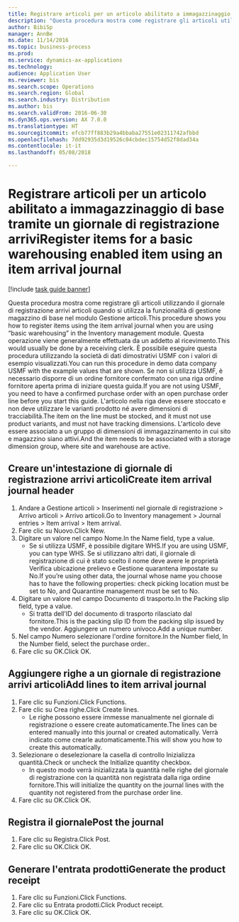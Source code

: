 ```yaml
--- 
title: Registrare articoli per un articolo abilitato a immagazzinaggio di base tramite un giornale di registrazione arrivi
description: "Questa procedura mostra come registrare gli articoli utilizzando il giornale di registrazione arrivi articoli quando si utilizza la funzionalità di gestione magazzino di base nel modulo Gestione articoli."
author: BibiSp
manager: AnnBe
ms.date: 11/14/2016
ms.topic: business-process
ms.prod: 
ms.service: dynamics-ax-applications
ms.technology: 
audience: Application User
ms.reviewer: bis
ms.search.scope: Operations
ms.search.region: Global
ms.search.industry: Distribution
ms.author: bis
ms.search.validFrom: 2016-06-30
ms.dyn365.ops.version: AX 7.0.0
ms.translationtype: HT
ms.sourcegitcommit: efcb77ff883b29a4bbaba27551e02311742afbbd
ms.openlocfilehash: 7dd92935d3d19526c04cbdec15754d52f8dad34a
ms.contentlocale: it-it
ms.lasthandoff: 05/08/2018

---
```

# <a name="register-items-for-a-basic-warehousing-enabled-item-using-an-item-arrival-journal"></a><span data-ttu-id="7c21c-103">Registrare articoli per un articolo abilitato a immagazzinaggio di base tramite un giornale di registrazione arrivi</span><span class="sxs-lookup"><span data-stu-id="7c21c-103">Register items for a basic warehousing enabled item using an item arrival journal</span></span>

[!include [task guide banner](../../includes/task-guide-banner.md)]

<span data-ttu-id="7c21c-104">Questa procedura mostra come registrare gli articoli utilizzando il giornale di registrazione arrivi articoli quando si utilizza la funzionalità di gestione magazzino di base nel modulo Gestione articoli.</span><span class="sxs-lookup"><span data-stu-id="7c21c-104">This procedure shows you how to register items using the item arrival journal when you are using “basic warehousing” in the Inventory management module.</span></span> <span data-ttu-id="7c21c-105">Questa operazione viene generalmente effettuata da un addetto al ricevimento.</span><span class="sxs-lookup"><span data-stu-id="7c21c-105">This would usually be done by a receiving clerk.</span></span> <span data-ttu-id="7c21c-106">È possibile eseguire questa procedura utilizzando la società di dati dimostrativi USMF con i valori di esempio visualizzati.</span><span class="sxs-lookup"><span data-stu-id="7c21c-106">You can run this procedure in demo data company USMF with the example values that are shown.</span></span>  <span data-ttu-id="7c21c-107">Se non si utilizza USMF, è necessario disporre di un ordine fornitore confermato con una riga ordine fornitore aperta prima di iniziare questa guida.</span><span class="sxs-lookup"><span data-stu-id="7c21c-107">If you are not using USMF, you need to have a confirmed purchase order with an open purchase order line before you start this guide.</span></span> <span data-ttu-id="7c21c-108">L'articolo nella riga deve essere stoccato e non deve utilizzare le varianti prodotto né avere dimensioni di tracciabilità.</span><span class="sxs-lookup"><span data-stu-id="7c21c-108">The item on the line must be stocked, and it must not use product variants, and must not have tracking dimensions.</span></span> <span data-ttu-id="7c21c-109">L'articolo deve essere associato a un gruppo di dimensioni di immagazzinamento in cui sito e magazzino siano attivi.</span><span class="sxs-lookup"><span data-stu-id="7c21c-109">And the item needs to be associated with a storage dimension group, where site and warehouse are active.</span></span>


## <a name="create-item-arrival-journal-header"></a><span data-ttu-id="7c21c-110">Creare un'intestazione di giornale di registrazione arrivi articoli</span><span class="sxs-lookup"><span data-stu-id="7c21c-110">Create item arrival journal header</span></span>
1. <span data-ttu-id="7c21c-111">Andare a Gestione articoli > Inserimenti nel giornale di registrazione > Arrivo articoli > Arrivo articoli.</span><span class="sxs-lookup"><span data-stu-id="7c21c-111">Go to Inventory management > Journal entries > Item arrival > Item arrival.</span></span>
2. <span data-ttu-id="7c21c-112">Fare clic su Nuovo.</span><span class="sxs-lookup"><span data-stu-id="7c21c-112">Click New.</span></span>
3. <span data-ttu-id="7c21c-113">Digitare un valore nel campo Nome.</span><span class="sxs-lookup"><span data-stu-id="7c21c-113">In the Name field, type a value.</span></span>
    * <span data-ttu-id="7c21c-114">Se si utilizza USMF, è possibile digitare WHS.</span><span class="sxs-lookup"><span data-stu-id="7c21c-114">If you are using USMF, you can type WHS.</span></span> <span data-ttu-id="7c21c-115">Se si utilizzano altri dati, il giornale di registrazione di cui è stato scelto il nome deve avere le proprietà Verifica ubicazione prelievo e Gestione quarantena impostate su No.</span><span class="sxs-lookup"><span data-stu-id="7c21c-115">If you’re using other data, the journal whose name you choose has to have the following properties: check picking location must be set to No, and Quarantine management must be set to No.</span></span>  
4. <span data-ttu-id="7c21c-116">Digitare un valore nel campo Documento di trasporto.</span><span class="sxs-lookup"><span data-stu-id="7c21c-116">In the Packing slip field, type a value.</span></span>
    * <span data-ttu-id="7c21c-117">Si tratta dell'ID del documento di trasporto rilasciato dal fornitore.</span><span class="sxs-lookup"><span data-stu-id="7c21c-117">This is the packing slip ID from the packing slip issued by the vendor.</span></span> <span data-ttu-id="7c21c-118">Aggiungere un numero univoco.</span><span class="sxs-lookup"><span data-stu-id="7c21c-118">Add a unique number.</span></span>  
5. <span data-ttu-id="7c21c-119">Nel campo Numero selezionare l'ordine fornitore.</span><span class="sxs-lookup"><span data-stu-id="7c21c-119">In the Number field, In the Number field, select the purchase order..</span></span>
6. <span data-ttu-id="7c21c-120">Fare clic su OK.</span><span class="sxs-lookup"><span data-stu-id="7c21c-120">Click OK.</span></span>

## <a name="add-lines-to-item-arrival-journal"></a><span data-ttu-id="7c21c-121">Aggiungere righe a un giornale di registrazione arrivi articoli</span><span class="sxs-lookup"><span data-stu-id="7c21c-121">Add lines to item arrival journal</span></span>
1. <span data-ttu-id="7c21c-122">Fare clic su Funzioni.</span><span class="sxs-lookup"><span data-stu-id="7c21c-122">Click Functions.</span></span>
2. <span data-ttu-id="7c21c-123">Fare clic su Crea righe.</span><span class="sxs-lookup"><span data-stu-id="7c21c-123">Click Create lines.</span></span>
    * <span data-ttu-id="7c21c-124">Le righe possono essere immesse manualmente nel giornale di registrazione o essere create automaticamente.</span><span class="sxs-lookup"><span data-stu-id="7c21c-124">The lines can be entered manually into this journal or created automatically.</span></span> <span data-ttu-id="7c21c-125">Verrà indicato come crearle automaticamente.</span><span class="sxs-lookup"><span data-stu-id="7c21c-125">This will show you how to create this automatically.</span></span>  
3. <span data-ttu-id="7c21c-126">Selezionare o deselezionare la casella di controllo Inizializza quantità.</span><span class="sxs-lookup"><span data-stu-id="7c21c-126">Check or uncheck the Initialize quantity checkbox.</span></span>
    * <span data-ttu-id="7c21c-127">In questo modo verrà inizializzata la quantità nelle righe del giornale di registrazione con la quantità non registrata dalla riga ordine fornitore.</span><span class="sxs-lookup"><span data-stu-id="7c21c-127">This will initialize the quantity on the journal lines with the quantity not registered from the purchase order line.</span></span>  
4. <span data-ttu-id="7c21c-128">Fare clic su OK.</span><span class="sxs-lookup"><span data-stu-id="7c21c-128">Click OK.</span></span>

## <a name="post-the-journal"></a><span data-ttu-id="7c21c-129">Registra il giornale</span><span class="sxs-lookup"><span data-stu-id="7c21c-129">Post the journal</span></span>
1. <span data-ttu-id="7c21c-130">Fare clic su Registra.</span><span class="sxs-lookup"><span data-stu-id="7c21c-130">Click Post.</span></span>
2. <span data-ttu-id="7c21c-131">Fare clic su OK.</span><span class="sxs-lookup"><span data-stu-id="7c21c-131">Click OK.</span></span>

## <a name="generate-the-product-receipt"></a><span data-ttu-id="7c21c-132">Generare l'entrata prodotti</span><span class="sxs-lookup"><span data-stu-id="7c21c-132">Generate the product receipt</span></span>
1. <span data-ttu-id="7c21c-133">Fare clic su Funzioni.</span><span class="sxs-lookup"><span data-stu-id="7c21c-133">Click Functions.</span></span>
2. <span data-ttu-id="7c21c-134">Fare clic su Entrata prodotti.</span><span class="sxs-lookup"><span data-stu-id="7c21c-134">Click Product receipt.</span></span>
3. <span data-ttu-id="7c21c-135">Fare clic su OK.</span><span class="sxs-lookup"><span data-stu-id="7c21c-135">Click OK.</span></span>


